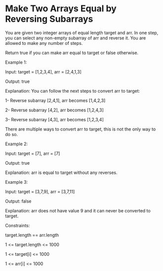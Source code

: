 # Make Two Arrays Equal by Reversing Subarrays

You are given two integer arrays of equal length target and arr. In one step, you can select any non-empty subarray of  arr and reverse it. You are allowed to make any number of steps.

Return true if you can make arr equal to target or false otherwise.

Example 1:

Input: target = [1,2,3,4], arr = [2,4,1,3]

Output: true

Explanation: You can follow the next steps to convert arr to target:

1- Reverse subarray [2,4,1], arr becomes [1,4,2,3]

2- Reverse subarray [4,2], arr becomes [1,2,4,3]

3- Reverse subarray [4,3], arr becomes [1,2,3,4]

There are multiple ways to convert arr to target, this is not the only way to do so.

Example 2:

Input: target = [7], arr = [7]

Output: true

Explanation: arr is equal to target without any reverses.

Example 3:

Input: target = [3,7,9], arr = [3,7,11]

Output: false

Explanation: arr does not have value 9 and it can never be converted to target.

Constraints:

target.length == arr.length

1 <= target.length <= 1000

1 <= target[i] <= 1000

1 <= arr[i] <= 1000
